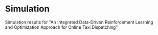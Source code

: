 # Simulation
Simulation results for "An Integrated Data-Driven Reinforcement Learning and Optimization Approach for Online Taxi Dispatching"
